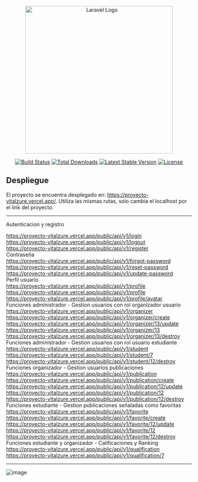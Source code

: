 <p align="center"><a href="https://laravel.com" target="_blank"><img src="https://raw.githubusercontent.com/laravel/art/master/logo-lockup/5%20SVG/2%20CMYK/1%20Full%20Color/laravel-logolockup-cmyk-red.svg" width="400" alt="Laravel Logo"></a></p>

<p align="center">
<a href="https://github.com/laravel/framework/actions"><img src="https://github.com/laravel/framework/workflows/tests/badge.svg" alt="Build Status"></a>
<a href="https://packagist.org/packages/laravel/framework"><img src="https://img.shields.io/packagist/dt/laravel/framework" alt="Total Downloads"></a>
<a href="https://packagist.org/packages/laravel/framework"><img src="https://img.shields.io/packagist/v/laravel/framework" alt="Latest Stable Version"></a>
<a href="https://packagist.org/packages/laravel/framework"><img src="https://img.shields.io/packagist/l/laravel/framework" alt="License"></a>
</p>

## Despliegue

El proyecto se encuentra desplegado en: https://proyecto-vitalzure.vercel.app/. Utiliza las mismas rutas, solo cambia el localhost por el link del proyecto.<br> 
<hr>
Autenticacion y registro<br>

https://proyecto-vitalzure.vercel.app/public/api/v1/login<br>
https://proyecto-vitalzure.vercel.app/public/api/v1/logout<br>
https://proyecto-vitalzure.vercel.app/public/api/v1/register<br>
Contraseña<br>
https://proyecto-vitalzure.vercel.app/public/api/v1/forgot-password<br>
https://proyecto-vitalzure.vercel.app/public/api/v1/reset-password<br>
https://proyecto-vitalzure.vercel.app/public/api/v1/update-password<br>
Perfil usuario<br>
https://proyecto-vitalzure.vercel.app/public/api/v1/profile<br>
https://proyecto-vitalzure.vercel.app/public/api/v1/profile<br>
https://proyecto-vitalzure.vercel.app/public/api/v1/profile/avatar<br>
Funciones administrador - Gestion usuarios con rol organizador usuario<br>
https://proyecto-vitalzure.vercel.app/public/api/v1/organizer<br>
https://proyecto-vitalzure.vercel.app/public/api/v1/organizer/create<br>
https://proyecto-vitalzure.vercel.app/public/api/v1/organizer/13/update<br>
https://proyecto-vitalzure.vercel.app/public/api/v1/organizer/13<br>
https://proyecto-vitalzure.vercel.app/public/api/v1/organizer/13/destroy<br>
Funciones administrador - Gestion usuarios con rol usuario estudiante <br>
https://proyecto-vitalzure.vercel.app/public/api/v1/student<br>
https://proyecto-vitalzure.vercel.app/public/api/v1/student/7<br>
https://proyecto-vitalzure.vercel.app/public/api/v1/student/12/destroy<br>
Funciones organizador - Gestion usuarios publicaciones <br>
https://proyecto-vitalzure.vercel.app/public/api/v1/publication<br>
https://proyecto-vitalzure.vercel.app/public/api/v1/publication/create<br>
https://proyecto-vitalzure.vercel.app/public/api/v1/publication/12/update<br>
https://proyecto-vitalzure.vercel.app/public/api/v1/publication/12<br>
https://proyecto-vitalzure.vercel.app/public/api/v1/publication/12/destroy<br>
Funciones estudiante - Gestion publicaciones señaladas como favoritas <br>
https://proyecto-vitalzure.vercel.app/public/api/v1/favorite<br>
https://proyecto-vitalzure.vercel.app/public/api/v1/favorite/create<br>
https://proyecto-vitalzure.vercel.app/public/api/v1/favorite/12/update<br>
https://proyecto-vitalzure.vercel.app/public/api/v1/favorite/12<br>
https://proyecto-vitalzure.vercel.app/public/api/v1/favorite/12/destroy<br>
Funciones estudiante y organizador - Calificaciones y Ranking <br>
https://proyecto-vitalzure.vercel.app/public/api/v1/qualification<br>
https://proyecto-vitalzure.vercel.app/public/api/v1/qualification/7<br>
<hr>

![image](https://github.com/BryanTnz/proyecto_vitalzure/assets/66330281/94e2bbbd-db6f-4b83-9be4-fbaf09894788)
